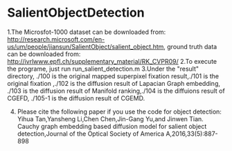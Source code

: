 # SalientObjectDetection
1.The Microsfot-1000 dataset can be downloaded from: http://research.microsoft.com/en-us/um/people/jiansun/SalientObject/salient_object.htm, ground truth data can be downloaded from: http://ivrlwww.epfl.ch/supplementary_material/RK_CVPR09/
2.To execute the programe, just run run_salient_detection.m
3.Under the "result" directory, ./100 is the original mapped superpixel fixation result,./101 is the original fixation ,./102 is the diffusion result of Lapacian Graph embedding,
 ./103 is the diffusion result of Manifold ranking,./104 is the diffuions result of CGEFD, ./105-1 is the diffusion result of CGEMD.

4. Please cite the following paper if you use the code for object detection:
 Yihua Tan,Yansheng Li,Chen Chen,Jin-Gang Yu,and Jinwen Tian. Cauchy graph embedding based diffusion model for salient object detection,Journal of the Optical Society of America A,2016,33(5):887-898
